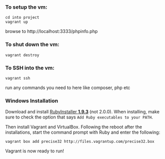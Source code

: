 ### To setup the vm:

```
cd into project
vagrant up
```

browse to http://localhost:3333/phpinfo.php

### To shut down the vm:

```
vagrant destroy
```

### To SSH into the vm:

```
vagrant ssh
```

run any commands you need to here like composer, php etc

### Windows Installation

Download and install [RubyInstaller __1.9.3__](http://rubyinstaller.org/downloads/) (not 2.0.0). When installing, make sure to check the option that says `Add Ruby executables to your PATH`.

Then install Vagrant and VirtualBox. Following the reboot after the installations, start the command prompt with Ruby and enter the following:

```
vagrant box add precise32 http://files.vagrantup.com/precise32.box
```

Vagrant is now ready to run!